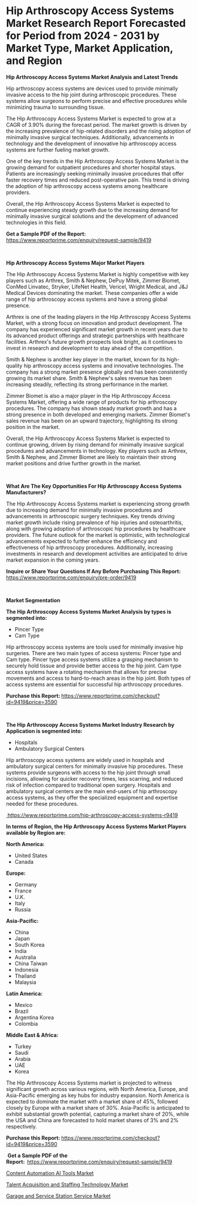 <p><h1>Hip Arthroscopy Access Systems Market Research Report Forecasted for Period from 2024 -  2031 by Market Type, Market Application, and Region</h1></p><p><strong>Hip Arthroscopy Access Systems Market Analysis and Latest Trends</strong></p>
<p><p>Hip arthroscopy access systems are devices used to provide minimally invasive access to the hip joint during arthroscopic procedures. These systems allow surgeons to perform precise and effective procedures while minimizing trauma to surrounding tissue.</p><p>The Hip Arthroscopy Access Systems Market is expected to grow at a CAGR of 3.90% during the forecast period. The market growth is driven by the increasing prevalence of hip-related disorders and the rising adoption of minimally invasive surgical techniques. Additionally, advancements in technology and the development of innovative hip arthroscopy access systems are further fueling market growth.</p><p>One of the key trends in the Hip Arthroscopy Access Systems Market is the growing demand for outpatient procedures and shorter hospital stays. Patients are increasingly seeking minimally invasive procedures that offer faster recovery times and reduced post-operative pain. This trend is driving the adoption of hip arthroscopy access systems among healthcare providers.</p><p>Overall, the Hip Arthroscopy Access Systems Market is expected to continue experiencing steady growth due to the increasing demand for minimally invasive surgical solutions and the development of advanced technologies in this field.</p></p>
<p><strong>Get a Sample PDF of the Report:&nbsp;</strong> <a href="https://www.reportprime.com/enquiry/request-sample/9419">https://www.reportprime.com/enquiry/request-sample/9419</a></p>
<p>&nbsp;</p>
<p><strong>Hip Arthroscopy Access Systems Major Market Players</strong></p>
<p><p>The Hip Arthroscopy Access Systems Market is highly competitive with key players such as Arthrex, Smith & Nephew, DePuy Mitek, Zimmer Biomet, ConMed Linvatec, Stryker, LifeNet Health, Vericel, Wright Medical, and J&J Medical Devices dominating the market. These companies offer a wide range of hip arthroscopy access systems and have a strong global presence.</p><p>Arthrex is one of the leading players in the Hip Arthroscopy Access Systems Market, with a strong focus on innovation and product development. The company has experienced significant market growth in recent years due to its advanced product offerings and strategic partnerships with healthcare facilities. Arthrex's future growth prospects look bright, as it continues to invest in research and development to stay ahead of the competition.</p><p>Smith & Nephew is another key player in the market, known for its high-quality hip arthroscopy access systems and innovative technologies. The company has a strong market presence globally and has been consistently growing its market share. Smith & Nephew's sales revenue has been increasing steadily, reflecting its strong performance in the market.</p><p>Zimmer Biomet is also a major player in the Hip Arthroscopy Access Systems Market, offering a wide range of products for hip arthroscopy procedures. The company has shown steady market growth and has a strong presence in both developed and emerging markets. Zimmer Biomet's sales revenue has been on an upward trajectory, highlighting its strong position in the market.</p><p>Overall, the Hip Arthroscopy Access Systems Market is expected to continue growing, driven by rising demand for minimally invasive surgical procedures and advancements in technology. Key players such as Arthrex, Smith & Nephew, and Zimmer Biomet are likely to maintain their strong market positions and drive further growth in the market.</p></p>
<p>&nbsp;</p>
<p><strong>What Are The Key Opportunities For Hip Arthroscopy Access Systems Manufacturers?</strong></p>
<p><p>The Hip Arthroscopy Access Systems market is experiencing strong growth due to increasing demand for minimally invasive procedures and advancements in arthroscopic surgery techniques. Key trends driving market growth include rising prevalence of hip injuries and osteoarthritis, along with growing adoption of arthroscopic hip procedures by healthcare providers. The future outlook for the market is optimistic, with technological advancements expected to further enhance the efficiency and effectiveness of hip arthroscopy procedures. Additionally, increasing investments in research and development activities are anticipated to drive market expansion in the coming years.</p></p>
<p><strong>Inquire or Share Your Questions If Any Before Purchasing This Report:</strong> <a href="https://www.reportprime.com/enquiry/pre-order/9419">https://www.reportprime.com/enquiry/pre-order/9419</a></p>
<p>&nbsp;</p>
<p><strong>Market Segmentation</strong></p>
<p><strong>The Hip Arthroscopy Access Systems Market Analysis by types is segmented into:</strong></p>
<p><ul><li>Pincer Type</li><li>Cam Type</li></ul></p>
<p><p>Hip arthroscopy access systems are tools used for minimally invasive hip surgeries. There are two main types of access systems: Pincer type and Cam type. Pincer type access systems utilize a grasping mechanism to securely hold tissue and provide better access to the hip joint. Cam type access systems have a rotating mechanism that allows for precise movements and access to hard-to-reach areas in the hip joint. Both types of access systems are essential for successful hip arthroscopy procedures.</p></p>
<p><strong>Purchase this Report:&nbsp;</strong><a href="https://www.reportprime.com/checkout?id=9419&price=3590">https://www.reportprime.com/checkout?id=9419&price=3590</a></p>
<p>&nbsp;</p>
<p><strong>The Hip Arthroscopy Access Systems Market Industry Research by Application is segmented into:</strong></p>
<p><ul><li>Hospitals</li><li>Ambulatory Surgical Centers</li></ul></p>
<p><p>Hip arthroscopy access systems are widely used in hospitals and ambulatory surgical centers for minimally invasive hip procedures. These systems provide surgeons with access to the hip joint through small incisions, allowing for quicker recovery times, less scarring, and reduced risk of infection compared to traditional open surgery. Hospitals and ambulatory surgical centers are the main end-users of hip arthroscopy access systems, as they offer the specialized equipment and expertise needed for these procedures.</p></p>
<p><a href="https://www.reportprime.com/hip-arthroscopy-access-systems-r9419">&nbsp;https://www.reportprime.com/hip-arthroscopy-access-systems-r9419</a></p>
<p><strong>In terms of Region, the Hip Arthroscopy Access Systems Market Players available by Region are:</strong></p>
<p>
    <p> <strong> North America: </strong>
        <ul>
            <li>United States</li>
            <li>Canada</li>
        </ul>
        </p> 
    <p> <strong> Europe: </strong>
        <ul>
            <li>Germany</li>
            <li>France</li>
            <li>U.K.</li>
            <li>Italy</li>
            <li>Russia</li>
        </ul>
        </p> 
    <p> <strong> Asia-Pacific: </strong>
        <ul>
            <li>China</li>
            <li>Japan</li>
            <li>South Korea</li>
            <li>India</li>
            <li>Australia</li>
            <li>China Taiwan</li>
            <li>Indonesia</li>
            <li>Thailand</li>
            <li>Malaysia</li>
        </ul>
        </p> 
    <p> <strong> Latin America: </strong>
        <ul>
            <li>Mexico</li>
            <li>Brazil</li>
            <li>Argentina Korea</li>
            <li>Colombia</li>
        </ul>
        </p> 
    <p> <strong> Middle East & Africa: </strong>
        <ul>
            <li>Turkey</li>
            <li>Saudi</li>
            <li>Arabia</li>
            <li>UAE</li>
            <li>Korea</li>
        </ul>
    </p>
    </p>
<p><p>The Hip Arthroscopy Access Systems market is projected to witness significant growth across various regions, with North America, Europe, and Asia-Pacific emerging as key hubs for industry expansion. North America is expected to dominate the market with a market share of 45%, followed closely by Europe with a market share of 30%. Asia-Pacific is anticipated to exhibit substantial growth potential, capturing a market share of 20%, while the USA and China are forecasted to hold market shares of 3% and 2% respectively.</p></p>
<p><strong>Purchase this Report: </strong><a href="https://www.reportprime.com/checkout?id=9419&price=3590">https://www.reportprime.com/checkout?id=9419&price=3590</a></p>
<p>&nbsp;<strong>Get a Sample PDF of the Report:&nbsp;&nbsp;</strong><a href="https://www.reportprime.com/enquiry/request-sample/9419">https://www.reportprime.com/enquiry/request-sample/9419</a></p>
<p><strong></strong></p>
<p><p><a href="https://view.publitas.com/reportprime-1/content-automation-ai-tools-market-global-market-share-and-ranking-overall-sales-and-demand-forecast-2024-2031/">Content Automation AI Tools Market</a></p><p><a href="https://view.publitas.com/reportprime-1/analyzing-talent-acquisition-and-staffing-technology-market-dynamics-and-growth-drivers-and-forecasted-for-period-from-2024-to-2031/">Talent Acquisition and Staffing Technology Market</a></p><p><a href="https://view.publitas.com/reportprime-1/exploring-garage-and-service-station-service-market-dynamics-global-trends-and-future-growth-prospects-2024-2031-covered-in-124-pages/">Garage and Service Station Service Market</a></p></p>